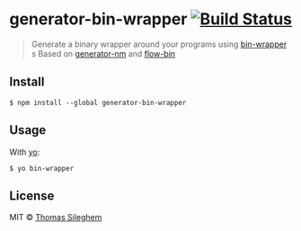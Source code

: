 # generator-bin-wrapper [![Build Status](https://travis-ci.org/mastilver/generator-bin-wrapper.svg?branch=master)](https://travis-ci.org/mastilver/generator-bin-wrapper)

> Generate a binary wrapper around your programs using [bin-wrapper](https://github.com/kevva/bin-wrapper)
s
Based on [generator-nm](https://github.com/sindresorhus/generator-nm) and  [flow-bin](https://github.com/flowtype/flow-bin)

## Install

```
$ npm install --global generator-bin-wrapper
```


## Usage

With [yo](https://github.com/yeoman/yo):

```
$ yo bin-wrapper
```


## License

MIT © [Thomas Sileghem](http://mastilver.com)
